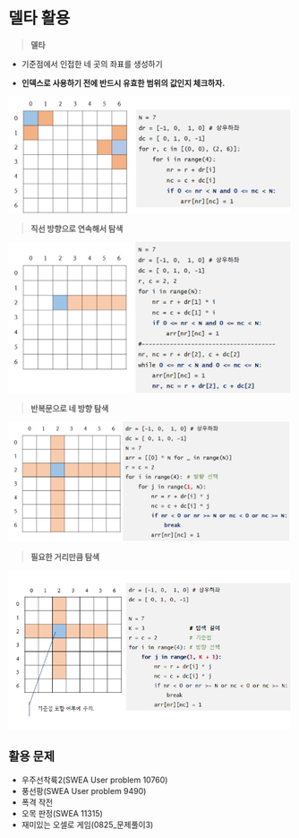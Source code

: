 # 델타 활용

> **델타**

- 기준점에서 인접한 네 곳의 좌표를 생성하기

- **인덱스로 사용하기 전에 반드시 유효한 범위의 값인지 체크하자.**

![](img/delta1.png)

> **직선 방향으로 연속해서 탐색**

![](img/delta2.png)

> **반복문으로 네 방향 탐색**

![](img/delta3.png)

> **필요한 거리만큼 탐색**

![](img/delta4.png)

## 활용 문제

- 우주선착륙2(SWEA User problem 10760)
- 풍선팡(SWEA User problem 9490)
- 폭격 작전
- 오목 판정(SWEA 11315)
- 재미있는 오셀로 게임(0825_문제풀이3)

